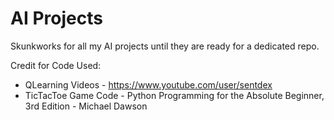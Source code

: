 # AI Projects

Skunkworks for all my AI projects until they are ready for a dedicated repo.

Credit for Code Used:
* QLearning Videos - https://www.youtube.com/user/sentdex
* TicTacToe Game Code - Python Programming for the Absolute Beginner, 3rd Edition - Michael Dawson
